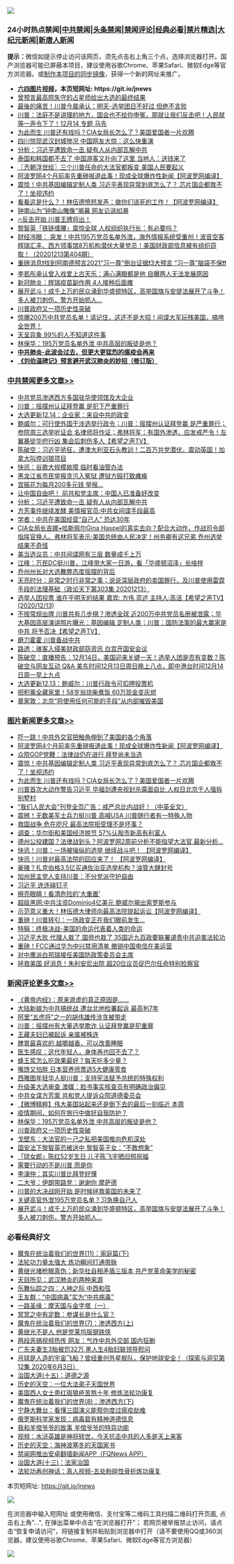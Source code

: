 ![](https://raw.githubusercontent.com/fqnews/bnews/master/64photo/fqnews-qr.jpg)

<div id="tt">
<h3>24小时热点禁闻|<a href="#%E4%B8%AD%E5%85%B1%E7%A6%81%E9%97%BB%E6%9B%B4%E5%A4%9A%E6%96%87%E7%AB%A0">中共禁闻</a>|<a href="#%E5%9B%BE%E7%89%87%E6%96%B0%E9%97%BB%E6%9B%B4%E5%A4%9A%E6%96%87%E7%AB%A0">头条禁闻</a>|<a href="#%E6%96%B0%E9%97%BB%E8%AF%84%E8%AE%BA%E6%9B%B4%E5%A4%9A%E6%96%87%E7%AB%A0">禁闻评论|<a href="#%E5%BF%85%E7%9C%8B%E7%BB%8F%E5%85%B8%E5%A5%BD%E6%96%87">经典必看|<a href="/video.md#%E7%A6%81%E7%89%87%E7%B2%BE%E9%80%89">禁片精选</a>|<a href="https://github.com/fqnews/djy/blob/master/gb/nf1351518.md#1">大纪元新闻</a>|<a href="https://github.com/fqnews/ntdtv/blob/master/gb/prog204.md#1">新唐人新闻</a></h3>
<div><b>提示：</b>微信如提示停止访问该网页，须先点击右上角三个点，选择浏览器打开。国产浏览器可能已屏蔽本项目，建议使用谷歌Chrome、苹果Safari、微软Edge等官方浏览器。或<a href="https://github.com/fqnews/bnews/blob/master/%E5%88%B6%E4%BD%9Cgit%E7%A6%81%E9%97%BB%E9%95%9C%E5%83%8F.md">制作本项目的同步镜像</a>，获得一个新的网址来推广。</div>
<ul>
<li><b><a href="http://d1.bdrive.tk/64.mp4" target="_blank">六四图片视频</a>，本页短网址: https://git.io/jnews</b></li>
<li><a href="/comments/20201214/1447307.md">曾预言最高院失守的占星师给出大选的最终结果</a></li>
<li><a href="/taiwannews/20201214/1447204.md">最後的痛苦！川普今晨承认：明天-选举团日不好过 但绝不言败</a></li>
<li><a href="/bannedvideo/20201214/1447266.md">川普：法庭不是讲理的地方，国会也不给你申冤，那就让我们反击吧！人民就等一声令下了！12月14 专题  马先</a></li>
<li><a href="/topimagenews/20201214/1447208.md">为此而生 川普还有戏吗？CIA女局长怎么了？美国爱国者一片欢腾</a></li>
<li><a href="/worldnews/20201214/1447243.md">四川惊现武汉封城惨况 中国网友大惊：这么快重演</a></li>
<li><a href="/cbnews/20201214/1447552.md">分析：习近平遭致命一击 疑有人从内部瓦解中共</a></li>
<li><a href="/funmedia/20201214/1447295.md">泰国和韩国都不去了 中国游客又扑向了这里 当地人：送钱来了</a></li>
<li><a href="/ssgc/20201214/1447244.md">〖兲朝浮世绘〗三个川普任命的大法官都叛变 美国人民要起义</a></li>
<li><a href="/topimagenews/20201214/1447438.md">阿波罗网4个月前率先重磅报道此事！现成全球爆炸性新闻【阿波罗网编译】</a></li>
<li><a href="/topimagenews/20201214/1447268.md">震惊！中共基因编辑定制人类 习近平表现异常到底怎么了？ 芯片国企都救不了！坐视违约</a></li>
<li><a href="/cnnews/20201214/1447530.md">看看这是什么？！林伍德愤怒发声：做你们该死的工作！【阿波罗网编译】</a></li>
<li><a href="/cbnews/20201214/1447200.md">钟南山为“钟南山雕像”揭幕 网友讥讽如潮</a></li>
<li><a href="/taiwannews/20201214/1447516.md">🔥反击开始 川普王牌将出！</a></li>
<li><a href="/cnnews/20201214/1447383.md">黎智英「铁链缠腰」震惊全球 人权组织执行长：有必要吗？</a></li>
<li><a href="/bannedvideo/20201214/1447276.md">财经冷眼：  突发！中共195万党员名单外泄，海外情报系统受重创！波音空客辉瑞汇丰、西方领事馆8万机构潜伏大量党员！美国财政部信息被有组织窃取！（20201213第404期）</a></li>
<li><a href="/bannedvideo/20201214/1447342.md">重磅消息❗找到阿南德预言2021“习一尊”倒台证据❗3大预言 “习一尊”脑袋不保❗❗</a></li>
<li><a href="/yule/20201214/1447220.md">李若彤承认曾入戏爱上古天乐：满心满眼都是他 自曝两人无法发展原因</a></li>
<li><a href="/cnnews/20201214/1447240.md">新冠肺炎：辉瑞疫苗副作用 4人接种后面瘫</a></li>
<li><a href="/comments/20201214/1447222.md">展开武斗！成千上万的民众涌到华盛顿特区，高举国旗与安提法展开了斗争！多人被刀刺伤，警方开始抓人…</a></li>
<li><a href="/comments/20201214/1447401.md">川普政府又一项历史性突破</a></li>
<li><a href="/bannedvideo/20201214/1447293.md">惊爆200万中共党员名单！请记住，这还不是大招！间谍大军玩残美国，搞垮全世界！</a></li>
<li><a href="/cnnews/20201214/1447235.md">天呈异象 99%的人不知道这件事</a></li>
<li><a href="/comments/20201214/1447402.md">林保华：195万党员名单外泄 中共高层的叛徒是他？</a></li>
<li><b><a href="/comments/20200211/1275071.md" target="_blank">中共肺炎-此波会过去，但更大更猛烈的瘟疫会再来</a></b></li>
<li><b><a href="/comments/20200207/1272816.md" target="_blank">《刘伯温碑记》预言避开武汉肺炎的妙招（修订版）</a></b></li>
</ul>
</div>

<div class="catlist">
<h3><a href="/cbnews/" target="_blank">中共禁闻</a><span><a href="/cbnews/" target="_blank" rel="nofollow">更多文章>></a></span></h3>
<ul>
<li><a href="/cbnews/20201214/1447672.md" target="_blank">中共党员渗透西方多国驻华使领馆及大企业</a></li>
<li><a href="/cbnews/20201214/1447663.md" target="_blank">川普：摇摆州认证拜登赢 是犯下严重罪行</a></li>
<li><a href="/cbnews/20201214/1447662.md" target="_blank">大选更新12.14：企业家：来自中共的政变</a></li>
<li><a href="/cbnews/20201214/1447655.md" target="_blank">鲍威尔：可行使外国干涉选举行政令；川普：摇摆州认证拜登赢 是严重罪行；参院周三选举听证会 名律师将作证；弗林将军：有国外渗透，应发戒严令！左翼暴徒华府行凶 集会后刺伤多人【希望之声TV】</a></li>
<li><a href="/cbnews/20201214/1447636.md" target="_blank">陈破空：习近平骄狂，遭澳大利亚石头教训！二百万共党潜伏，震动英国！加拿大叫停训狼项目</a></li>
<li><a href="/cbnews/20201214/1447616.md" target="_blank">快讯：谷歌大规模故障 临时看油管办法</a></li>
<li><a href="/cbnews/20201214/1447590.md" target="_blank">黑龙江省市民举报贪污入冤狱 遭狱方殴打致瘫痪</a></li>
<li><a href="/cbnews/20201214/1447571.md" target="_blank">宫振花为每月200多元钱 举报…</a></li>
<li><a href="/cbnews/20201214/1447560.md" target="_blank">让中国自由吧！ 前共和党主席：中国人已准备好改变</a></li>
<li><a href="/cbnews/20201214/1447552.md" target="_blank">分析：习近平遭致命一击 疑有人从内部瓦解中共</a></li>
<li><a href="/cbnews/20201214/1447522.md" target="_blank">方芳事件继续发酵 美情报官员:中共女间谍手段最高</a></li>
<li><a href="/cbnews/20201214/1447505.md" target="_blank">学者：中共在美国经营“自己人” 恐达30年</a></li>
<li><a href="/cbnews/20201214/1447489.md" target="_blank">CIA女局长吉娜•哈斯佩尔Gina Haspel的真实去向？配合大动作，作战司令部指挥官换人。弗林将军表示:美国总统由人民决定！州务卿有这兄弟 乔州选举结果不奇怪</a></li>
<li><a href="/cbnews/20201214/1447488.md" target="_blank">美当选议员：中共间谍网有三层 数量成千上万</a></li>
<li><a href="/cbnews/20201214/1447486.md" target="_blank">江峰：万民DC挺川普，江峰带大家一日游，看「华盛顿沼泽」长啥样</a></li>
<li><a href="/cbnews/20201214/1447474.md" target="_blank">乔州州长对大选舞弊态度摇摆的背后</a></li>
<li><a href="/cbnews/20201214/1447369.md" target="_blank">天亮时分：非常之时行非常之事；说说深层政府的卖国罪行，及川普使用雷霆手段的法理基础（政论天下第303集 20201213）</a></li>
<li><a href="/cbnews/20201214/1447334.md" target="_blank">选举人团投票 谁在乎明天的结果   嘉宾: 方伟 蓝述 主持人:高洁【希望之声TV】(2020/12/13)</a></li>
<li><a href="/cbnews/20201214/1447296.md" target="_blank">不按常规出牌 川普共有几步棋？渗透全球 近200万中共党员名册被泄露；华大基因高层演讲照片曝光：基因编辑 定制人类；川普：国防法案的最大赢家是中共 将予否决【希望之声TV】</a></li>
<li><a href="/cbnews/20201214/1447294.md" target="_blank">磨刀霍霍 川普备战中共</a></li>
<li><a href="/cbnews/20201214/1447270.md" target="_blank">路透：骇客入侵美财政部窃资讯 白宫开国安会议</a></li>
<li><a href="/cbnews/20201214/1447267.md" target="_blank">陈破空：直播预告：12月14日，美国迎来关键一天！选举人团是否有变数？陈破空与网友互动 Q&amp;A 美东时间12月13日周日晚上八点，即中港台时间12月14日周一早上九点</a></li>
<li><a href="/cbnews/20201214/1447265.md" target="_blank">大选更新12.13：鲍威尔：川普行政令可扣押投票机</a></li>
<li><a href="/cbnews/20201214/1447248.md" target="_blank">把积蓄全藏家里！58岁翁烧柴煮饭 60万现金变灰烬</a></li>
<li><a href="/cbnews/20201214/1447245.md" target="_blank">章家敦：北京“将使用任何可能的手段”从内部摧毁美国</a></li>

</ul>
</div>
<div class="catlist">
<h3><a href="/topimagenews/" target="_blank">图片新闻</a><span><a href="/topimagenews/" target="_blank" rel="nofollow">更多文章>></a></span></h3>
<ul>
<li><a href="/topimagenews/20201214/1447551.md" target="_blank">吓一跳！中共外交官把触角伸到了美国的各个角落</a></li>
<li><a href="/topimagenews/20201214/1447438.md" target="_blank">阿波罗网4个月前率先重磅报道此事！现成全球爆炸性新闻【阿波罗网编译】</a></li>
<li><a href="/topimagenews/20201214/1447269.md" target="_blank">众院GOP党鞭：法律战仍在进行 拜登尚未当选</a></li>
<li><a href="/topimagenews/20201214/1447268.md" target="_blank">震惊！中共基因编辑定制人类 习近平表现异常到底怎么了？ 芯片国企都救不了！坐视违约</a></li>
<li><a href="/topimagenews/20201214/1447208.md" target="_blank">为此而生 川普还有戏吗？CIA女局长怎么了？美国爱国者一片欢腾</a></li>
<li><a href="/topimagenews/20201213/1446977.md" target="_blank">川普首次大动作警告习近平 毕福剑遭央视封杀露面自比 人权日北京千人强拆别墅村</a></li>
<li><a href="/comments/20201213/1446945.md" target="_blank">&#8220;我们人民大会&#8221;刊登全页广告：戒严总比内战好！（中英全文）</a></li>
<li><a href="/topimagenews/20201213/1446790.md" target="_blank">震撼！无数美军士兵力挺川普 高喊USA 川普随行者有一特殊人物</a></li>
<li><a href="/topimagenews/20201213/1446728.md" target="_blank">救国战争 危在咫尺 最高法院拒受理不是坏事？</a></li>
<li><a href="/topimagenews/20201213/1446626.md" target="_blank">调查：华尔街和美国经济脱节 57%认股市新高有利富人</a></li>
<li><a href="/topimagenews/20201213/1446563.md" target="_blank">德州公投建国？法律战到头？阿波罗网2周前分析不能指望大法官,最新分析…</a></li>
<li><a href="/topimagenews/20201212/1446361.md" target="_blank">快讯！川普：一场被操纵的选举 继续战斗吧！ 【阿波罗网编译】</a></li>
<li><a href="/topimagenews/20201212/1446341.md" target="_blank">快讯！川普对最高法院的回应来了！ 【阿波罗网编译】</a></li>
<li><a href="/topimagenews/20201212/1446304.md" target="_blank">豪赌？扎克伯格3.5亿买通佐治亚选举机构？油管大肆封号</a></li>
<li><a href="/topimagenews/20201212/1446247.md" target="_blank">加州民主党人支持川普：不分党派守护自由</a></li>
<li><a href="/topimagenews/20201212/1446093.md" target="_blank">习近平 连连碰钉子</a></li>
<li><a href="/topimagenews/20201212/1446067.md" target="_blank">擦亮眼睛！看清危险的‘大重置’</a></li>
<li><a href="/topimagenews/20201212/1446060.md" target="_blank">超级黑网:中共注资Dominio4亿美元 鲍威尔揭出索罗斯参与</a></li>
<li><a href="/topimagenews/20201211/1445830.md" target="_blank">示范意义重大！林伍德大律师向最高法院提起诉讼【阿波罗网编译】</a></li>
<li><a href="/topimagenews/20201211/1445730.md" target="_blank">重磅！川普转引：一场政变正在我们眼前发生&#8230;</a></li>
<li><a href="/comments/20201211/1445650.md" target="_blank">特稿：终极决战-美国的命运代表着人类的命运</a></li>
<li><a href="/topimagenews/20201211/1445632.md" target="_blank">习近平大败 代理人栽了 国师也栽了 35国近九百政要联署谴责中共迫害法轮功</a></li>
<li><a href="/topimagenews/20201211/1445607.md" target="_blank">重磅！FCC通过华为中兴禁用清单 撤销中国电信在美运营</a></li>
<li><a href="/topimagenews/20201211/1445525.md" target="_blank">对中鹰派白邦瑞接任美国防政策委员会主席</a></li>
<li><a href="/topimagenews/20201210/1445461.md" target="_blank">拯救美国 好消息！朱利安尼出院 超20位议员促巴尔任命特别检察官</a></li>

</ul>
</div>
<div class="catlist">
<h3><a href="/comments/" target="_blank">新闻评论</a><span><a href="/comments/" target="_blank" rel="nofollow">更多文章>></a></span></h3>
<ul>
<li><a href="/comments/20201214/1447673.md" target="_blank">《黄帝内经》：原来肾虚的真正原因是……</a></li>
<li><a href="/comments/20201214/1447671.md" target="_blank">大陆新娘为中共搞统战 遭台北地检署起诉 最高判7年</a></li>
<li><a href="/comments/20201214/1447643.md" target="_blank">阿里“五虎将”之一的胡伟雄传涉贪被带走</a></li>
<li><a href="/comments/20201214/1447642.md" target="_blank">川普：摇摆州有大量选举欺诈 认证拜登赢是犯重罪</a></li>
<li><a href="/comments/20201214/1447600.md" target="_blank">王藏夫妇已被起诉 亲属被株连</a></li>
<li><a href="/comments/20201214/1447578.md" target="_blank">脾胃最喜欢的,越嚼越香，可以改善睡眠</a></li>
<li><a href="/comments/20201214/1447577.md" target="_blank">医生感叹：这代年轻人，身体再也回不去了？</a></li>
<li><a href="/comments/20201214/1447576.md" target="_blank">蜂王浆怎么吃效果最好？每天吃多少量？</a></li>
<li><a href="/comments/20201214/1447575.md" target="_blank">嘴馋又怕胖 日本营养师票选5大健康零食</a></li>
<li><a href="/comments/20201214/1447562.md" target="_blank">西雅图年轻华人挺川普：支持宪法赋予总统的特殊权利</a></li>
<li><a href="/comments/20201214/1447535.md" target="_blank">升级美大选审查 澳媒：脸书事实核查员有明确政治偏见</a></li>
<li><a href="/comments/20201214/1447473.md" target="_blank">中共女谍方芳案 共和党人提诉众院道德委员会</a></li>
<li><a href="/comments/20201214/1447443.md" target="_blank">【微博精粹】伟大美国站起来还是倒下去的最后一刻临近 本周</a></li>
<li><a href="/comments/20201214/1447412.md" target="_blank">疫情期间，如何在旅行中做好自我防护？</a></li>
<li><a href="/comments/20201214/1447402.md" target="_blank">林保华：195万党员名单外泄 中共高层的叛徒是他？</a></li>
<li><a href="/comments/20201214/1447401.md" target="_blank">川普政府又一项历史性突破</a></li>
<li><a href="/comments/20201214/1447400.md" target="_blank">戈壁东：大法官的一己之私把美国推向危机深处</a></li>
<li><a href="/comments/20201214/1447389.md" target="_blank">国安法下黎智英恐被送中 黎智英子女：“不敢想象”</a></li>
<li><a href="/comments/20201214/1447388.md" target="_blank">「琼女郎」陈红52岁生日 儿子陈飞宇晒旧照祝福</a></li>
<li><a href="/comments/20201214/1447380.md" target="_blank">需要行动的不是川普 而是你</a></li>
<li><a href="/comments/20201214/1447379.md" target="_blank">李濠仲：其实川普比拜登好懂</a></li>
<li><a href="/comments/20201214/1447378.md" target="_blank">二大爷：伊朗带路党：谢谢你 摩萨德</a></li>
<li><a href="/comments/20201214/1447377.md" target="_blank">川普的大决战刚开始 是时候拯救美国的未来了</a></li>
<li><a href="/comments/20201214/1447364.md" target="_blank">关键高官外泄195万党员名单？习急换自己人</a></li>
<li><a href="/comments/20201214/1447222.md" target="_blank">展开武斗！成千上万的民众涌到华盛顿特区，高举国旗与安提法展开了斗争！多人被刀刺伤，警方开始抓人…</a></li>

</ul>
</div>

<div class="catlist">
<h3>必看经典好文</h3>
<ul>
<li><a href="/topimagenews/20180530/950691.md" target="_blank">魔鬼在统治着我们的世界(11)：家庭篇(下)</a></li>
<li><a href="/cbnews/20200816/1381005.md" target="_blank">法轮功力量太强大 炼功瞬间打通带脉</a></li>
<li><a href="/lifebaike/20180921/1001174.md" target="_blank">黄继光堵枪眼真伪：新华社自相矛盾三版本 共产党革命美学的秘密</a></li>
<li><a href="/comments/20200816/1381123.md" target="_blank">天目所见：武汉肺炎的两种来源</a></li>
<li><a href="/tculture/20190101/791144.md" target="_blank">乐舞仙踪之四：人神之际 中西和弦</a></li>
<li><a href="/comments/20200318/1295755.md" target="_blank">王友群：“中国病毒”实为“中共病毒”</a></li>
<li><a href="/tculture/20160806/568214.md" target="_blank">一路圣缘：摩天国与金字塔（一）</a></li>
<li><a href="/tculture/20200812/1378929.md" target="_blank">冥冥之中有定数：参谋长是什么官？</a></li>
<li><a href="/topimagenews/20180527/948369.md" target="_blank">魔鬼在统治着我们的世界(7)：渗透西方(上)</a></li>
<li><a href="/lifebaike/20190522/1131765.md" target="_blank">黄继光不是人 他是党莱坞版钢铁侠</a></li>
<li><a href="/cbnews/20200703/1355059.md" target="_blank">两段恶搞视频热传 网友：气炸中共外交部 国内狂删</a></li>
<li><a href="/cbnews/20200611/1343037.md" target="_blank">广东夫妻生3胎被罚32万 黑人生4胎妇联领导慰问</a></li>
<li><a href="/comments/20200712/1359456.md" target="_blank">月球是人造的宇宙飞船？曾经重创外星舰队，保护地球安全！（探索与洞见第12集 2020年6月3日）</a></li>
<li><a href="/topimagenews/20180322/917868.md" target="_blank">治国大道(十五)：道德之源</a></li>
<li><a href="/tculture/20121025/73067.md" target="_blank">历史的天空：一位大法弟子天国世界</a></li>
<li><a href="/comments/20190126/1070164.md" target="_blank">美国西人女士患红斑狼疮苦熬十年 修炼法轮功康复</a></li>
<li><a href="/topimagenews/20180527/948714.md" target="_blank">魔鬼在统治着我们的世界(8)：渗透西方(下)</a></li>
<li><a href="/comments/20200527/1273654.md" target="_blank">宁静大舞台：看懂三国演义能帮你度过瘟疫劫难</a></li>
<li><a href="/cbnews/20200823/1384378.md" target="_blank">俄罗斯科学家发现：病毒载有精神道德信息</a></li>
<li><a href="/tculture/20200917/1398046.md" target="_blank">我和羊倌爷爷的故事 羊倌爷爷的特异功能</a></li>
<li><a href="/comments/20200623/1273653.md" target="_blank">视频：水浒英雄是神将转世，今天抗击中共的人多是天上来客</a></li>
<li><a href="/tculture/xiulian/20170318/732480.md" target="_blank">历史的天空：海神波塞冬的天国家书</a></li>
<li><a href="/comments/20200503/1322531.md" target="_blank">禁闻网推出安卓翻墙新闻APP（FQNews APP）</a></li>
<li><a href="/cbnews/20180319/916654.md" target="_blank">治国大道(十三)：法家治国</a></li>
<li><a href="/comments/20190516/1128964.md" target="_blank">法轮功再创神话：真人视频-五处粉碎性骨折炼功康复</a></li>

</ul>
</div>

本页短网址: https://git.io/jnews

![](https://raw.githubusercontent.com/fqnews/bnews/master/64photo/fqnews-qr.jpg)

在浏览器中输入短网址 或使用微信、支付宝等二维码工具扫描二维码打开页面, 点击右上角"...", 在弹出菜单中点击“在浏览器打开”； 若网页被举报禁止访问，请点击“恢复申请访问”，将链接复制并粘贴到浏览器中打开（请不要使用QQ或360浏览器，建议使用谷歌Chrome、苹果Safari、微软Edge等官方浏览器）

![](https://raw.githubusercontent.com/fqnews/bnews/master/64photo/wx.jpg)